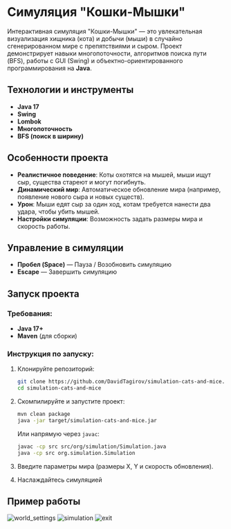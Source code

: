 # Симуляция "Кошки-Мышки"

Интерактивная симуляция "Кошки-Мышки" — это увлекательная визуализация хищника (кота) и добычи (мыши) в случайно сгенерированном мире с препятствиями и сыром. Проект демонстрирует навыки многопоточности, алгоритмов поиска пути (BFS), работы с GUI (Swing) и объектно-ориентированного программирования на **Java**.

## Технологии и инструменты

- **Java 17**
- **Swing** 
- **Lombok** 
- **Многопоточность** 
- **BFS (поиск в ширину)**

## Особенности проекта

- **Реалистичное поведение**: Коты охотятся на мышей, мыши ищут сыр, существа стареют и могут погибнуть.
- **Динамический мир**: Автоматическое обновление мира (например, появление нового сыра и новых существ).
- **Урон**: Мыши едят сыр за один ход, котам требуется нанести два удара, чтобы убить мышей.
- **Настройки симуляции**: Возможность задать размеры мира и скорость работы.

## Управление в симуляции

- **Пробел (Space)** — Пауза / Возобновить симуляцию
- **Escape** — Завершить симуляцию

## Запуск проекта

### Требования:

- **Java 17+**
- **Maven** (для сборки)

### Инструкция по запуску:

1. Клонируйте репозиторий:

   ```bash
   git clone https://github.com/DavidTagirov/simulation-cats-and-mice.git
   cd simulation-cats-and-mice
   ```

2. Скомпилируйте и запустите проект:

   ```bash
   mvn clean package
   java -jar target/simulation-cats-and-mice.jar
   ```

   Или напрямую через `javac`:

   ```bash
   javac -cp src src/org/simulation/Simulation.java
   java -cp src org.simulation.Simulation
   ```

3. Введите параметры мира (размеры X, Y и скорость обновления).

4. Наслаждайтесь симуляцией

## Пример работы
![world_settings](https://github.com/user-attachments/assets/28e2b8b3-d3e2-461a-88a2-c9c7453f9885)
![simulation](https://github.com/user-attachments/assets/0e9685cb-7607-4fd3-b05a-b19f41d1b972)
![exit](https://github.com/user-attachments/assets/ae217824-7764-473a-afd4-c3cf96b421a0)
